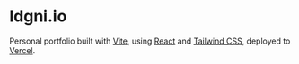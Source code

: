 # ldgni.io

Personal portfolio built with [Vite](https://vitejs.dev/), using [React](https://react.dev/) and [Tailwind CSS](https://tailwindcss.com/), deployed to [Vercel](https://vercel.com/).
